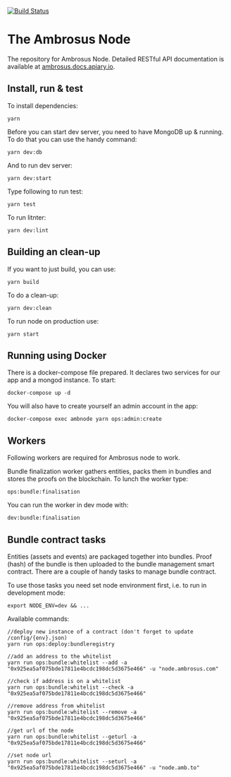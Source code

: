 [![Build Status](https://travis-ci.com/ambrosus/ambrosus-sdk.svg?token=xjj4U84eSFwEsYLTc5Qe&branch=master)](https://travis-ci.com/ambrosus/ambrosus-sdk)

# The Ambrosus Node
The repository for Ambrosus Node. Detailed RESTful API documentation is available at [ambrosus.docs.apiary.io](https://ambrosus.docs.apiary.io/).

## Install, run & test
To install dependencies:
```
yarn
```

Before you can start dev server, you need to have MongoDB up & running.
To do that you can use the handy command:
```
yarn dev:db
```

And to run dev server:
```
yarn dev:start
```

Type following to run test:
```
yarn test
```

To run litnter:
```
yarn dev:lint
```

## Building an clean-up
If you want to just build, you can use:
```
yarn build
```

To do a clean-up:
```
yarn dev:clean
```

To run node on production use:
```
yarn start
```

## Running using Docker

There is a docker-compose file prepared. It declares two services for our app and a mongod instance. To start:

```
docker-compose up -d
```

You will also have to create yourself an admin account in the app:

```
docker-compose exec ambnode yarn ops:admin:create
```

## Workers
Following workers are required for Ambrosus node to work.

Bundle finalization worker gathers entities, packs them in bundles and stores the proofs on the blockchain. To lunch the worker type:

```
ops:bundle:finalisation
```

You can run the worker in dev mode with:
```
dev:bundle:finalisation
```

## Bundle contract tasks
Entities (assets and events) are packaged together into bundles. Proof (hash) of the bundle is then uploaded to the bundle management smart contract.
There are a couple of handy tasks to manage bundle contract.

To use those tasks you need set node environment first, i.e. to run in development mode:
```
export NODE_ENV=dev && ...
```

Available commands:

```
//deploy new instance of a contract (don't forget to update /config/{env}.json)
yarn run ops:deploy:bundleregistry                                                        

//add an address to the whitelist 
yarn run ops:bundle:whitelist --add -a "0x925ea5af075bde17811e4bcdc198dc5d3675e466" -u "node.ambrosus.com"      

//check if address is on a whitelist
yarn run ops:bundle:whitelist --check -a "0x925ea5af075bde17811e4bcdc198dc5d3675e466"    

//remove address from whitelist
yarn run ops:bundle:whitelist --remove -a "0x925ea5af075bde17811e4bcdc198dc5d3675e466"   

//get url of the node
yarn run ops:bundle:whitelist --geturl -a "0x925ea5af075bde17811e4bcdc198dc5d3675e466"

//set node url
yarn run ops:bundle:whitelist --seturl -a "0x925ea5af075bde17811e4bcdc198dc5d3675e466" -u "node.amb.to"
```


